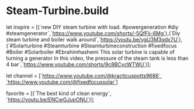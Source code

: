 # Steam-Turbine.build
let inspire = [(´new DIY steam turbine with load. #powergeneration #diy #steamgenerator´,´https://www.youtube.com/shorts/-5QfFii-6Mg´),(´Diy steam turbine and boiler walk around´,´https://youtu.be/vgU3M3qdx7U´),(´#Solarturbine  #Steamturbine  #Steamturbineconstruction  #fixedfocus   #Boiler  #Solarboiler  #Ebrahimhashemi 
This solar turbine is capable of turning a generator
In this video, the pressure of the steam tank is less than 4 bar´,´https://www.youtube.com/shorts/9c8BCycWTWU´)];

let channel = [´https://www.youtube.com/@kracticuspotts9686´,´https://www.youtube.com/@fixedfocussolar´]

favorite = [(´The best kind of clean energy´,´https://youtu.be/ENCwGJupONU´)];
